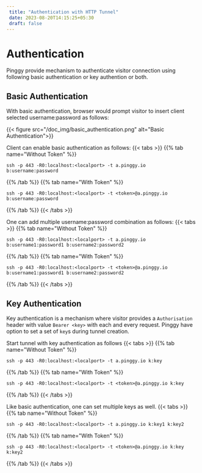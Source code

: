 ```yaml
---
 title: "Authentication with HTTP Tunnel" 
 date: 2023-08-20T14:15:25+05:30 
 draft: false 
---
```


# Authentication

Pinggy provide mechanism to authenticate visitor connection using following basic authentication or key authention or both.

## Basic Authentication

With basic authentication, browser would prompt visitor to insert client selected username:password as follows:

{{< figure src="/doc_img/basic_authentication.png" alt="Basic Authentication">}}

Client can enable basic authentication as follows:
{{< tabs >}}
{{% tab name="Without Token" %}}
```
ssh -p 443 -R0:localhost:<localport> -t a.pinggy.io b:username:password
```
{{% /tab %}}
{{% tab name="With Token" %}}
```
ssh -p 443 -R0:localhost:<localport> -t <token>@a.pinggy.io b:username:password
```
{{% /tab %}}
{{< /tabs >}}

One can add multiple username:password combination as follows:
{{< tabs >}}
{{% tab name="Without Token" %}}
```
ssh -p 443 -R0:localhost:<localport> -t a.pinggy.io b:username1:password1 b:username2:password2
```
{{% /tab %}}
{{% tab name="With Token" %}}
```
ssh -p 443 -R0:localhost:<localport> -t <token>@a.pinggy.io b:username1:password1 b:username2:password2
```
{{% /tab %}}
{{< /tabs >}}

## Key Authentication

Key authentication is a mechanism where visitor provides a `Authorisation` header with value `Bearer <key>` with each and every request. Pinggy have option to set a set of `key`s during tunnel creation.

Start tunnel with key authentication as follows
{{< tabs >}}
{{% tab name="Without Token" %}}
```
ssh -p 443 -R0:localhost:<localport> -t a.pinggy.io k:key
```
{{% /tab %}}
{{% tab name="With Token" %}}
```
ssh -p 443 -R0:localhost:<localport> -t <token>@a.pinggy.io k:key
```
{{% /tab %}}
{{< /tabs >}}

Like basic authentication, one can set multiple keys as well.
{{< tabs >}}
{{% tab name="Without Token" %}}
```
ssh -p 443 -R0:localhost:<localport> -t a.pinggy.io k:key1 k:key2
```
{{% /tab %}}
{{% tab name="With Token" %}}
```
ssh -p 443 -R0:localhost:<localport> -t <token>@a.pinggy.io k:key k:key2
```
{{% /tab %}}
{{< /tabs >}}
